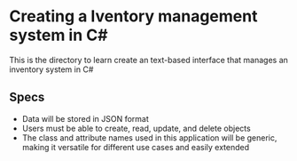 # Creating a Iventory management system in C#

This is the directory to learn create an text-based interface that manages an inventory system in C#

## Specs

* Data will be stored in JSON format
* Users must be able to create, read, update, and delete objects
* The class and attribute names used in this application will be generic, making it versatile for different use cases and easily extended

